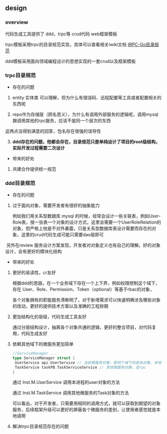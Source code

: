 ## design

### overview

代码生成工具提供了 ddd，trpc等 crud代码 web框架模板

trpc模板采用trpc的目录规范实现，具体可以查看相关iwiki文档 [tRPC-Go目录规范](https://iwiki.woa.com/pages/viewpage.action?pageId=655870569)

ddd模板采用面向领域编程设计的思想实现的一套crud以及框架模板

### trpc目录规范

- 存在的问题

1. entity 实体类 可以理解，但为什么有错误码、远程配置等工具或者配置相关的东西呢

2. repo作为存储层（顾名思义），为什么有调用外部服务的逻辑呢，调用mysql跟调用其他的rpc服务，应该不是同一个层次的东西

这两点没得到满意的回答，包名存在很强的误导性

3. <b>ddd存在的问题，他都会存在，目录规范只是单纯设计了项目的root级结构，实际开发过程需要二次设计</b>

- 带来的好处

1. 共建合作提供统一规范

### ddd目录规范

- 存在的问题

1. 过于面向对象，需要开发者有很好的抽象能力

   例如我们用关系型数据库 mysql 的时候，经常会设计一些关联表，例如User-Role表，按一张表一个对象的设计方式，这里会需要一个UserRoleRelation的对象，但严格上他是不对外暴露，只是关系型数据库表设计需要而存在的对象，这里的crud代码生成可能只需要dao层即可

​		另外在review 服务设计方案发现，开发者对对象定义也有自己的理解。好的对象设计，会有更好的模块化结构

- 带来的好处

1. 更好的易读性，cr友好

   根据ddd的思路，在一个业务域下存在一个上下界，例如权限控制这个域下，存在 User、Role、Permission、Token（optional）等基于rbac的对象，

   各个对象拥有的职能服务清晰明了，对于新增需求可以快速明确涉及哪些对象的改动，更好的提供技术方案以及准确的工程排期

2. 更加结构化的层级，代码生成工具友好

   通过分层结构设计，抽离各个对象共通的逻辑，更好的整合项目，对代码复用，代码生成友好

3. 依赖其他域下的微服务更加简单

   ```go
   //ServiceManager ...
   type ServiceManager struct {
   	UserService api.UserService // 当前微服务对象，即同个域下的其他对象，本地代码调用，不需要走rpc
   	TaskService taskPB.TaskServiceService // 其他微服务对象，走rpc
   }
   ```

   通过 Inst.M.UserService 调用本进程的user对象的方法

   通过 Inst.M.TaskService 调用其他微服务的Task对象的方法

   可以看出，对于开发者，只需要用相同的调用方式，就可以获取到期望的对象服务，后续框架升级可以更好的屏蔽各个微服务的差别，让使用者感觉就是本地调用

4. 解决trpc目录规范存在的问题

   